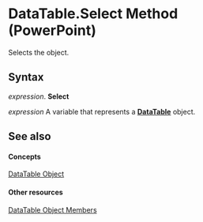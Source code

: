 
# DataTable.Select Method (PowerPoint)

Selects the object.


## Syntax

 _expression_. **Select**

 _expression_ A variable that represents a **[DataTable](eaa7cdda-e374-7d19-47a6-87e4458fc244.md)** object.


## See also


#### Concepts


[DataTable Object](eaa7cdda-e374-7d19-47a6-87e4458fc244.md)
#### Other resources


[DataTable Object Members](c1b37a05-3877-40b4-c179-6ce11d34745f.md)
